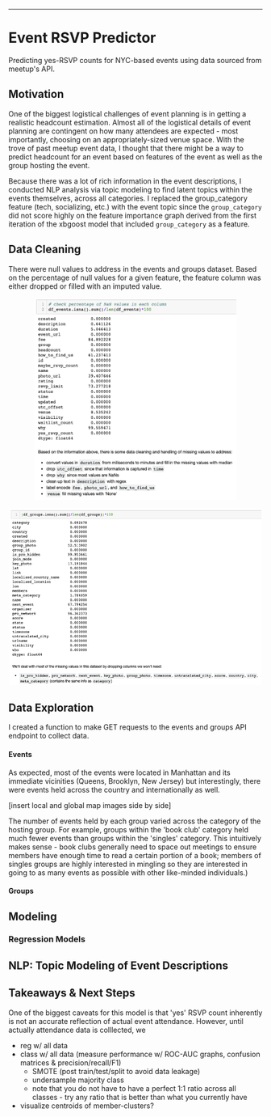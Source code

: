 ***
# Event RSVP Predictor

Predicting yes-RSVP counts for NYC-based events using data sourced from meetup's API.

## Motivation
One of the biggest logistical challenges of event planning is in getting a realistic headcount estimation. Almost all of the logistical details of event planning are contingent on how many attendees are expected - most importantly, choosing on an appropriately-sized venue space.  With the trove of past meetup event data, I thought that there might be a way to predict headcount for an event based on features of the event as well as the group hosting the event.

 Because there was a lot of rich information in the event descriptions, I conducted NLP analysis via topic modeling to find latent topics within the events themselves, across all categories. I replaced the group_category feature (tech, socializing, etc.) with the event topic since the ```group_category``` did not score highly on the feature importance graph derived from the first iteration of the xbgoost model that included ```group_category``` as a feature.

## Data Cleaning
There were null values to address in the events and groups dataset. Based on the percentage of null values for a given feature, the feature column was either dropped or filled with an imputed value.

<p align="center">
 <img width="400" alt="datacleaning" height="400" src="datacleaning.png">
</p>

<p align="center">
 <img width="500" alt="datacleaning_groups" height="350" src="datacleaning_groups.png">
</p>


## Data Exploration

I created a function to make GET requests to the events and groups API endpoint to collect data.

#### Events

As expected, most of the events were located in Manhattan and its immediate vicinities (Queens, Brooklyn, New Jersey) but interestingly, there were events held across the country and internationally as well.

[insert local and global map images side by side]

The number of events held by each group varied across the category of the hosting group. For example, groups within the 'book club' category held much fewer events than groups within the 'singles' category. This intuitively makes sense - book clubs generally need to space out meetings to ensure members have enough time to read a certain portion of a book; members of singles groups are highly interested in mingling so they are interested in going to as many events as possible with other like-minded individuals.)

#### Groups



## Modeling


### Regression Models


## NLP: Topic Modeling of Event Descriptions


## Takeaways & Next Steps

One of the biggest caveats for this model is that 'yes' RSVP count inherently is not an accurate reflection of actual event attendance. However, until actually attendance data is colllected, we

- reg w/ all data
- class w/ all data (measure performance w/ ROC-AUC graphs, confusion matrices & precision/recall/F1)
    - SMOTE (post train/test/split to avoid data leakage)
    - undersample majority class
    - note that you do not have to have a perfect 1:1 ratio across all classes - try any ratio that is better than what you currently have
- visualize centroids of member-clusters?
